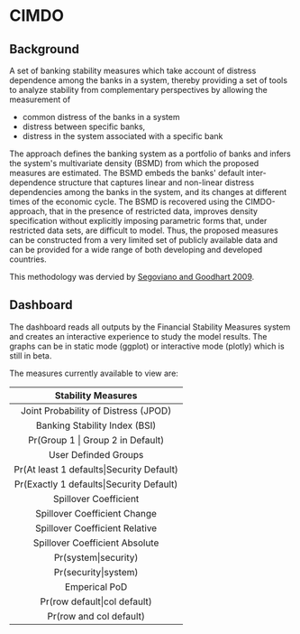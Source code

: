 # CIMDO
## Background
A set of banking stability measures which take account of distress dependence among the banks in a system, thereby providing a set of tools to analyze stability from complementary perspectives by allowing the measurement of 
  - common distress of the banks in a system
  - distress between specific banks, 
  - distress in the system associated with a specific bank

The approach defines the banking system as a portfolio of banks and infers the system's multivariate density (BSMD) from which the proposed measures are estimated. The BSMD embeds the banks' default inter-dependence structure that captures linear and non-linear distress dependencies among the banks in the system, and its changes at different times of the economic cycle. The BSMD is recovered using the CIMDO-approach, that in the presence of restricted data, improves density specification without explicitly imposing parametric forms that, under restricted data sets, are difficult to model. Thus, the proposed measures can be constructed from a very limited set of publicly available data and can be provided for a wide range of both developing and developed countries.

This methodology was dervied by [Segoviano and Goodhart 2009](https://www.imf.org/external/pubs/ft/wp/2009/wp0904.pdf).

## Dashboard
The dashboard reads all outputs by the Financial Stability Measures system and creates an interactive experience to study the model results. The graphs can be in static mode (ggplot) or interactive mode (plotly) which is still in beta. 

The measures currently available to view are:


|                 Stability Measures                  |
|:-------------------------------------:|
|                 Joint Probability of Distress (JPOD)                  |
|                 Banking Stability Index (BSI)                  |
|             Pr(Group 1 \| Group 2 in Default)             |
|         User Definded Groups          |
| Pr(At least 1 defaults\|Security Default) |
| Pr(Exactly 1 defaults\|Security Default)  |
|         Spillover Coefficient         |
|     Spillover Coefficient Change      |
|    Spillover Coefficient Relative     |
|    Spillover Coefficient Absolute     |
|           Pr(system\|security)            |
|           Pr(security\|system)            |
|             Emperical PoD             |
|       Pr(row default\|col default)        |
|          Pr(row and col default)          |




